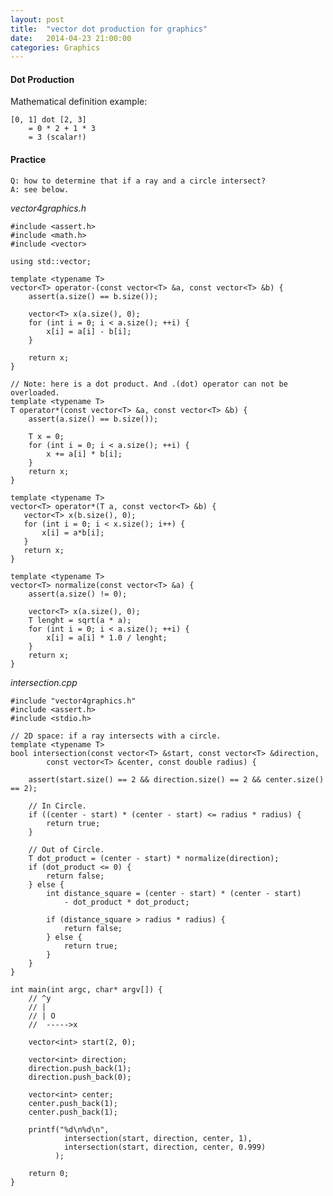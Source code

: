 ```yaml
---
layout: post
title:  "vector dot production for graphics"
date:   2014-04-23 21:00:00
categories: Graphics
---
```


#### Dot Production

Mathematical definition example:

    [0, 1] dot [2, 3] 
        = 0 * 2 + 1 * 3 
        = 3 (scalar!)

#### Practice

    Q: how to determine that if a ray and a circle intersect?
    A: see below.

*vector4graphics.h*

    #include <assert.h>
    #include <math.h>
    #include <vector>

    using std::vector;

    template <typename T>
    vector<T> operator-(const vector<T> &a, const vector<T> &b) {
        assert(a.size() == b.size());
        
        vector<T> x(a.size(), 0);
        for (int i = 0; i < a.size(); ++i) {
            x[i] = a[i] - b[i];
        }

        return x;
    }

    // Note: here is a dot product. And .(dot) operator can not be overloaded.
    template <typename T>
    T operator*(const vector<T> &a, const vector<T> &b) {
        assert(a.size() == b.size());

        T x = 0;
        for (int i = 0; i < a.size(); ++i) {
            x += a[i] * b[i];
        }
        return x;
    }

    template <typename T>
    vector<T> operator*(T a, const vector<T> &b) {
       vector<T> x(b.size(), 0);
       for (int i = 0; i < x.size(); i++) {
           x[i] = a*b[i];
       }
       return x;
    }

    template <typename T>
    vector<T> normalize(const vector<T> &a) {
        assert(a.size() != 0);

        vector<T> x(a.size(), 0);
        T lenght = sqrt(a * a);
        for (int i = 0; i < a.size(); ++i) {
            x[i] = a[i] * 1.0 / lenght;
        }
        return x;
    }

*intersection.cpp*

    #include "vector4graphics.h"
    #include <assert.h>
    #include <stdio.h>

    // 2D space: if a ray intersects with a circle.
    template <typename T>
    bool intersection(const vector<T> &start, const vector<T> &direction,
            const vector<T> &center, const double radius) {

        assert(start.size() == 2 && direction.size() == 2 && center.size() == 2);
       
        // In Circle.
        if ((center - start) * (center - start) <= radius * radius) {
            return true;
        }

        // Out of Circle.
        T dot_product = (center - start) * normalize(direction);
        if (dot_product <= 0) {
            return false;
        } else {
            int distance_square = (center - start) * (center - start)
                - dot_product * dot_product;

            if (distance_square > radius * radius) {
                return false;
            } else {
                return true;
            }
        }
    }

    int main(int argc, char* argv[]) {
        // ^y
        // |  
        // | O
        //  ----->x
        
        vector<int> start(2, 0);
        
        vector<int> direction;
        direction.push_back(1);
        direction.push_back(0);
        
        vector<int> center;
        center.push_back(1);
        center.push_back(1);

        printf("%d\n%d\n",
                intersection(start, direction, center, 1),
                intersection(start, direction, center, 0.999)
              );

        return 0;
    }

